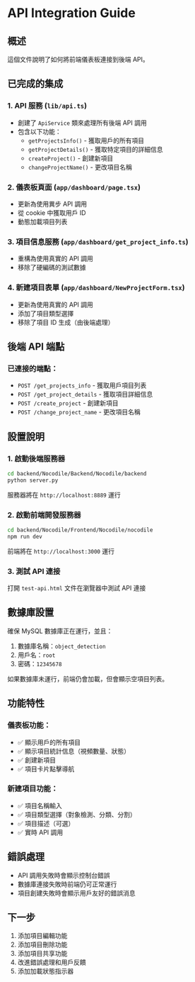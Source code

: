 # API Integration Guide

## 概述
這個文件說明了如何將前端儀表板連接到後端 API。

## 已完成的集成

### 1. API 服務 (`lib/api.ts`)
- 創建了 `ApiService` 類來處理所有後端 API 調用
- 包含以下功能：
  - `getProjectsInfo()` - 獲取用戶的所有項目
  - `getProjectDetails()` - 獲取特定項目的詳細信息
  - `createProject()` - 創建新項目
  - `changeProjectName()` - 更改項目名稱

### 2. 儀表板頁面 (`app/dashboard/page.tsx`)
- 更新為使用異步 API 調用
- 從 cookie 中獲取用戶 ID
- 動態加載項目列表

### 3. 項目信息服務 (`app/dashboard/get_project_info.ts`)
- 重構為使用真實的 API 調用
- 移除了硬編碼的測試數據

### 4. 新建項目表單 (`app/dashboard/NewProjectForm.tsx`)
- 更新為使用真實的 API 調用
- 添加了項目類型選擇
- 移除了項目 ID 生成（由後端處理）

## 後端 API 端點

### 已連接的端點：
- `POST /get_projects_info` - 獲取用戶項目列表
- `POST /get_project_details` - 獲取項目詳細信息
- `POST /create_project` - 創建新項目
- `POST /change_project_name` - 更改項目名稱

## 設置說明

### 1. 啟動後端服務器
```bash
cd backend/Nocodile/Backend/Nocodile/backend
python server.py
```
服務器將在 `http://localhost:8889` 運行

### 2. 啟動前端開發服務器
```bash
cd backend/Nocodile/Frontend/Nocodile/nocodile
npm run dev
```
前端將在 `http://localhost:3000` 運行

### 3. 測試 API 連接
打開 `test-api.html` 文件在瀏覽器中測試 API 連接

## 數據庫設置

確保 MySQL 數據庫正在運行，並且：
1. 數據庫名稱：`object_detection`
2. 用戶名：`root`
3. 密碼：`12345678`

如果數據庫未運行，前端仍會加載，但會顯示空項目列表。

## 功能特性

### 儀表板功能：
- ✅ 顯示用戶的所有項目
- ✅ 顯示項目統計信息（視頻數量、狀態）
- ✅ 創建新項目
- ✅ 項目卡片點擊導航

### 新建項目功能：
- ✅ 項目名稱輸入
- ✅ 項目類型選擇（對象檢測、分類、分割）
- ✅ 項目描述（可選）
- ✅ 實時 API 調用

## 錯誤處理

- API 調用失敗時會顯示控制台錯誤
- 數據庫連接失敗時前端仍可正常運行
- 項目創建失敗時會顯示用戶友好的錯誤消息

## 下一步

1. 添加項目編輯功能
2. 添加項目刪除功能
3. 添加項目共享功能
4. 改進錯誤處理和用戶反饋
5. 添加加載狀態指示器
